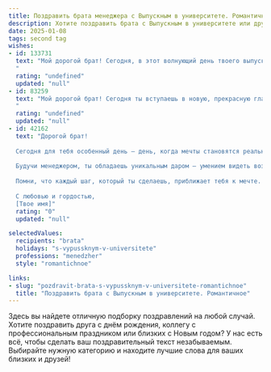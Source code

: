 ```yaml
---
title: Поздравить брата менеджера с Выпускным в университете. Романтичное
description: Хотите поздравить брата с Выпускным в университете или другим праздником? Наш ИИ создаст незабываемое поздравление, а вы обязательно выделитесь среди других.  
date: 2025-01-08
tags: second tag
wishes:
- id: 133731
  text: "Мой дорогой брат! Сегодня, в этот волнующий день твоего выпуска из университета, мое сердце переполняется гордостью и нежностью.  Твой путь к мечте, к профессии менеджера, был полон стараний и ярких моментов, которые мы разделили вместе.  Пусть этот диплом станет началом твоей собственной прекрасной истории, полной успехов, любви и вдохновения.  Ты – наш герой, наш светлый и сильный, успешный менеджер с чудесным сердцем.  Я бесконечно люблю тебя и верю в твоё светлое будущее!
  "
  rating: "undefined"
  updated: "null"
- id: 83259
  text: "Мой дорогой брат! Сегодня ты вступаешь в новую, прекрасную главу своей жизни – жизнь успешного менеджера.  Этот диплом – всего лишь начало твоего пути,  пути, который, я знаю, будет полон ярких свершений и невероятных открытий. Пусть каждый твой день будет наполнен вдохновением, а каждое начинание – успехом. Я безумно горжусь тобой и желаю тебе океана любви, счастья и безграничных возможностей!  С выпускным, мой любимый брат!
  "
  rating: "undefined"
  updated: "null"
- id: 42162
  text: "Дорогой брат!
  
  Сегодня для тебя особенный день – день, когда мечты становятся реальностью, а учеба превращается в начало нового пути. Поздравляю тебя с выпускным в университете! Ты достиг невероятной высоты, и я горжусь твоими усилиями и настойчивостью на этом пути.
  
  Будучи менеджером, ты обладаешь уникальным даром – умением видеть возможности там, где другие видят преграды. Твоя харизма и стремление к успеху вдохновляют всех вокруг. Теперь впереди у тебя открываются новые горизонты, полные эмоций, свершений и увлекательных встреч.
  
  Помни, что каждый шаг, который ты сделаешь, приближает тебя к мечте. Я верю в твой талант и уверен, что ты достигнешь невероятных высот. Держи голову высоко и не бойся мечтать смело. Пусть на твоем пути встречаются только верные друзья и яркие возможности.
  
  С любовью и гордостью,
  [Твое имя]"
  rating: "0"
  updated: "null"

selectedValues:
  recipients: "brata"
  holidays: "s-vypussknym-v-universitete"
  professions: "menedzher"
  style: "romantichnoe"

links:
- slug: "pozdravit-brata-s-vypussknym-v-universitete-romantichnoe"
  title: "Поздравить брата с Выпускным в университете. Романтичное"
---
```


Здесь вы найдете отличную подборку поздравлений на любой случай. 
Хотите поздравить друга с днём рождения, коллегу с профессиональным праздником или близких с Новым годом? У нас есть всё, чтобы сделать ваш поздравительный текст незабываемым. Выбирайте нужную категорию и находите лучшие слова для ваших близких и друзей!
